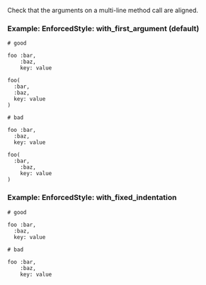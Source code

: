 Check that the arguments on a multi-line method call are aligned.

### Example: EnforcedStyle: with_first_argument (default)
    # good

    foo :bar,
        :baz,
        key: value

    foo(
      :bar,
      :baz,
      key: value
    )

    # bad

    foo :bar,
      :baz,
      key: value

    foo(
      :bar,
        :baz,
        key: value
    )

### Example: EnforcedStyle: with_fixed_indentation
    # good

    foo :bar,
      :baz,
      key: value

    # bad

    foo :bar,
        :baz,
        key: value